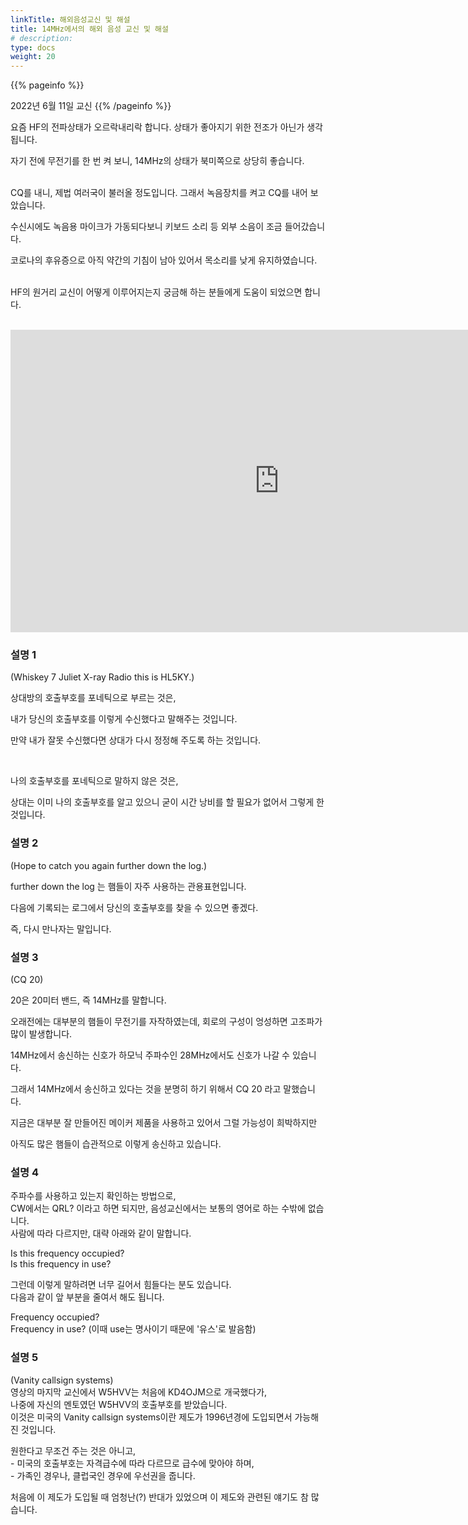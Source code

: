 ```yaml
---
linkTitle: 해외음성교신 및 해설
title: 14MHz에서의 해외 음성 교신 및 해설
# description:
type: docs
weight: 20
---
```


{{% pageinfo %}}

2022년 6월 11일 교신
{{% /pageinfo %}}


요즘 HF의 전파상태가 오르락내리락 합니다. 상태가 좋아지기 위한 전조가 아닌가 생각됩니다.

자기 전에 무전기를 한 번 켜 보니, 14MHz의 상태가 북미쪽으로 상당히 좋습니다.
<br>
<br>



CQ를 내니, 제법 여러국이 불러올 정도입니다. 그래서 녹음장치를 켜고 CQ를 내어 보았습니다.

수신시에도 녹음용 마이크가 가동되다보니 키보드 소리 등 외부 소음이 조금 들어갔습니다.

코로나의 후유증으로 아직 약간의 기침이 남아 있어서 목소리를 낮게 유지하였습니다.
<br>
<br>



HF의 원거리 교신이 어떻게 이루어지는지 궁금해 하는 분들에게 도움이 되었으면 합니다.
<br>
<br>

<iframe src="https://play-tv.kakao.com/embed/player/cliplink/429534357?service=daum_tistory" width="860" height="484" frameborder="0" allowfullscreen="true"></iframe>



### 설명 1 ###

(Whiskey 7 Juliet X-ray Radio this is HL5KY.)

상대방의 호출부호를 포네틱으로 부르는 것은,

내가 당신의 호출부호를 이렇게 수신했다고 말해주는 것입니다.

만약 내가 잘못 수신했다면 상대가 다시 정정해 주도록 하는 것입니다.

​

나의 호출부호를 포네틱으로 말하지 않은 것은,

상대는 이미 나의 호출부호를 알고 있으니 굳이 시간 낭비를 할 필요가 없어서 그렇게 한 것입니다.


### 설명 2 ###

(Hope to catch you again further down the log.)

further down the log 는 햄들이 자주 사용하는 관용표현입니다.

다음에 기록되는 로그에서 당신의 호출부호를 찾을 수 있으면 좋겠다.

즉, 다시 만나자는 말입니다.


### 설명 3 ###

(CQ 20)

20은 20미터 밴드, 즉 14MHz를 말합니다.

오래전에는 대부분의 햄들이 무전기를 자작하였는데, 회로의 구성이 엉성하면 고조파가 많이 발생합니다.

14MHz에서 송신하는 신호가 하모닉 주파수인 28MHz에서도 신호가 나갈 수 있습니다.

그래서 14MHz에서 송신하고 있다는 것을 분명히 하기 위해서 CQ 20 라고 말했습니다.

지금은 대부분 잘 만들어진 메이커 제품을 사용하고 있어서 그럴 가능성이 희박하지만

아직도 많은 햄들이 습관적으로 이렇게 송신하고 있습니다.


### 설명 4 ###
주파수를 사용하고 있는지 확인하는 방법으로,  
CW에서는 QRL? 이라고 하면 되지만, 음성교신에서는 보통의 영어로 하는 수밖에 없습니다.  
사람에 따라 다르지만, 대략 아래와 같이 말합니다.  
  
Is this frequency occupied?  
Is this frequency in use?

그런데 이렇게 말하려면 너무 길어서 힘들다는 분도 있습니다.  
다음과 같이 앞 부분을 줄여서 해도 됩니다.  
  
Frequency occupied?  
Frequency in use? (이때 use는 명사이기 때문에 '유스'로 발음함)


### 설명 5 ###
(Vanity callsign systems)  
영상의 마지막 교신에서 W5HVV는 처음에 KD4OJM으로 개국했다가,  
나중에 자신의 멘토였던 W5HVV의 호출부호를 받았습니다.  
이것은 미국의 Vanity callsign systems이란 제도가 1996년경에 도입되면서 가능해진 것입니다.  
  
원한다고 무조건 주는 것은 아니고,  
\- 미국의 호출부호는 자격급수에 따라 다르므로 급수에 맞아야 하며,  
\- 가족인 경우나, 클럽국인 경우에 우선권을 줍니다.  
  
처음에 이 제도가 도입될 때 엄청난(?) 반대가 있었으며 이 제도와 관련된 얘기도 참 많습니다.